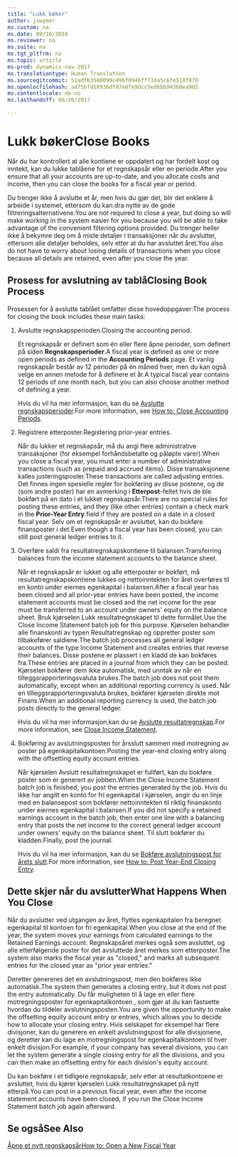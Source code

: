 ```yaml
---
title: "Lukk bøker"
author: jswymer
ms.custom: na
ms.date: 09/16/2016
ms.reviewer: na
ms.suite: na
ms.tgt_pltfrm: na
ms.topic: article
ms-prod: dynamics-nav-2017
ms.translationtype: Human Translation
ms.sourcegitcommit: 51adfb3588099c496f0946ff71da5c6fe518f070
ms.openlocfilehash: ad75bfd18936df07e0fe9dcc5ed6bb94360ea965
ms.contentlocale: nb-no
ms.lasthandoff: 06/26/2017

---
```

# <a name="close-books"></a><span data-ttu-id="6f049-102">Lukk bøker</span><span class="sxs-lookup"><span data-stu-id="6f049-102">Close Books</span></span>
<span data-ttu-id="6f049-103">Når du har kontrollert at alle kontiene er oppdatert og har fordelt kost og inntekt, kan du lukke tablåene for et regnskapsår eller en periode.</span><span class="sxs-lookup"><span data-stu-id="6f049-103">After you ensure that all your accounts are up-to-date, and you allocate costs and income, then you can close the books for a fiscal year or period.</span></span>

<span data-ttu-id="6f049-104">Du trenger ikke å avslutte et år, men hvis du gjør det, blir det enklere å arbeide i systemet, ettersom du kan dra nytte av de gode filtreringsalternativene.</span><span class="sxs-lookup"><span data-stu-id="6f049-104">You are not required to close a year, but doing so will make working in the system easier for you because you will be able to take advantage of the convenient filtering options provided.</span></span> <span data-ttu-id="6f049-105">Du trenger heller ikke å bekymre deg om å miste detaljer i transaksjoner når du avslutter, ettersom alle detaljer beholdes, selv etter at du har avsluttet året.</span><span class="sxs-lookup"><span data-stu-id="6f049-105">You also do not have to worry about losing details of transactions when you close because all details are retained, even after you close the year.</span></span>

## <a name="closing-book-process"></a><span data-ttu-id="6f049-106">Prosess for avslutning av tablå</span><span class="sxs-lookup"><span data-stu-id="6f049-106">Closing Book Process</span></span>
<span data-ttu-id="6f049-107">Prosessen for å avslutte tablået omfatter disse hovedoppgaver:</span><span class="sxs-lookup"><span data-stu-id="6f049-107">The process for closing the book includes these main tasks:</span></span>

1. <span data-ttu-id="6f049-108">Avslutte regnskapsperioden.</span><span class="sxs-lookup"><span data-stu-id="6f049-108">Closing the accounting period.</span></span>

    <span data-ttu-id="6f049-109">Et regnskapsår er definert som én eller flere åpne perioder, som definert på siden **Regnskapsperioder**.</span><span class="sxs-lookup"><span data-stu-id="6f049-109">A fiscal year is defined as one or more open periods as defined in the **Accounting Periods** page.</span></span> <span data-ttu-id="6f049-110">Et vanlig regnskapsår består av 12 perioder på én måned hver, men du kan også velge en annen metode for å definere et år.</span><span class="sxs-lookup"><span data-stu-id="6f049-110">A typical fiscal year contains 12 periods of one month each, but you can also choose another method of defining a year.</span></span>

    <span data-ttu-id="6f049-111">Hvis du vil ha mer informasjon, kan du se [Avslutte regnskapsperioder](year-close-account-periods.md).</span><span class="sxs-lookup"><span data-stu-id="6f049-111">For more information, see [How to: Close Accounting Periods](year-close-account-periods.md).</span></span>

2. <span data-ttu-id="6f049-112">Registrere etterposter.</span><span class="sxs-lookup"><span data-stu-id="6f049-112">Registering prior-year entries.</span></span>

    <span data-ttu-id="6f049-113">Når du lukker et regnskapsår, må du angi flere administrative transaksjoner (for eksempel forhåndsbetalte og påløpte varer).</span><span class="sxs-lookup"><span data-stu-id="6f049-113">When you close a fiscal year, you must enter a number of administrative transactions (such as prepaid and accrued items).</span></span> <span data-ttu-id="6f049-114">Disse transaksjonene kalles justeringsposter.</span><span class="sxs-lookup"><span data-stu-id="6f049-114">These transactions are called adjusting entries.</span></span> <span data-ttu-id="6f049-115">Det finnes ingen spesielle regler for bokføring av disse postene, og de (som andre poster) har en avmerking i **Etterpost**-feltet hvis de ble bokført på en dato i et lukket regnskapsår.</span><span class="sxs-lookup"><span data-stu-id="6f049-115">There are no special rules for posting these entries, and they (like other entries) contain a check mark in the **Prior-Year Entry** field if they are posted on a date in a closed fiscal year.</span></span> <span data-ttu-id="6f049-116">Selv om et regnskapsår er avsluttet, kan du bokføre finansposter i det.</span><span class="sxs-lookup"><span data-stu-id="6f049-116">Even though a fiscal year has been closed, you can still post general ledger entries to it.</span></span>

3. <span data-ttu-id="6f049-117">Overføre saldi fra resultatregnskapskontiene til balansen.</span><span class="sxs-lookup"><span data-stu-id="6f049-117">Transferring balances from the income statement accounts to the balance sheet.</span></span>

    <span data-ttu-id="6f049-118">Når et regnskapsår er lukket og alle etterposter er bokført, må resultatregnskapskontiene lukkes og nettoinntekten for året overføres til en konto under eiernes egenkapital i balansen.</span><span class="sxs-lookup"><span data-stu-id="6f049-118">After a fiscal year has been closed and all prior-year entries have been posted, the income statement accounts must be closed and the net income for the year must be transferred to an account under owners' equity on the balance sheet.</span></span> <span data-ttu-id="6f049-119">Bruk kjørselen Lukk resultatregnskapet til dette formålet.</span><span class="sxs-lookup"><span data-stu-id="6f049-119">Use the Close Income Statement batch job for this purpose.</span></span> <span data-ttu-id="6f049-120">Kjørselen behandler alle finanskonti av typen Resultatregnskap og oppretter poster som tilbakefører saldiene.</span><span class="sxs-lookup"><span data-stu-id="6f049-120">The batch job processes all general ledger accounts of the type Income Statement and creates entries that reverse their balances.</span></span> <span data-ttu-id="6f049-121">Disse postene er plassert i en kladd de kan bokføres fra.</span><span class="sxs-lookup"><span data-stu-id="6f049-121">These entries are placed in a journal from which they can be posted.</span></span> <span data-ttu-id="6f049-122">Kjørselen bokfører dem ikke automatisk, med unntak av når en tilleggsrapporteringsvaluta brukes.</span><span class="sxs-lookup"><span data-stu-id="6f049-122">The batch job does not post them automatically, except when an additional reporting currency is used.</span></span> <span data-ttu-id="6f049-123">Når en tilleggsrapporteringsvaluta brukes, bokfører kjørselen direkte mot Finans.</span><span class="sxs-lookup"><span data-stu-id="6f049-123">When an additional reporting currency is used, the batch job posts directly to the general ledger.</span></span>

    <span data-ttu-id="6f049-124">Hvis du vil ha mer informasjon,kan du se [Avslutte resultatregnskap](year-close-income-statement.md).</span><span class="sxs-lookup"><span data-stu-id="6f049-124">For more information, see [Close Income Statement](year-close-income-statement.md).</span></span>
4. <span data-ttu-id="6f049-125">Bokføring av avslutningsposten for årsslutt sammen med motregning av poster på egenkapitalkontoen.</span><span class="sxs-lookup"><span data-stu-id="6f049-125">Posting the year-end closing entry along with the offsetting equity account entries.</span></span>

    <span data-ttu-id="6f049-126">Når kjørselen Avslutt resultatregnskapet er fullført, kan du bokføre poster som er generert av jobben.</span><span class="sxs-lookup"><span data-stu-id="6f049-126">When the Close Income Statement batch job is finished, you post the entries generated by the job.</span></span> <span data-ttu-id="6f049-127">Hvis du ikke har angitt en konto for fri egenkapital i kjørselen, angir du en linje med en balansepost som bokfører nettoinntekten til riktig finanskonto under eiernes egenkapital i balansen.</span><span class="sxs-lookup"><span data-stu-id="6f049-127">If you did not specify a retained earnings account in the batch job, then enter one line with a balancing entry that posts the net income to the correct general ledger account under owners' equity on the balance sheet.</span></span> <span data-ttu-id="6f049-128">Til slutt bokfører du kladden.</span><span class="sxs-lookup"><span data-stu-id="6f049-128">Finally, post the journal.</span></span>

    <span data-ttu-id="6f049-129">Hvis du vil ha mer informasjon, kan du se [Bokføre avslutningspost for årets slutt](year-how-post-year-end-close-entry.md).</span><span class="sxs-lookup"><span data-stu-id="6f049-129">For more information, see [How to: Post Year-End Closing Entry](year-how-post-year-end-close-entry.md).</span></span>

## <a name="what-happens-when-you-close"></a><span data-ttu-id="6f049-130">Dette skjer når du avslutter</span><span class="sxs-lookup"><span data-stu-id="6f049-130">What Happens When You Close</span></span>
<span data-ttu-id="6f049-131">Når du avslutter ved utgangen av året, flyttes egenkapitalen fra beregnet egenkapital til kontoen for fri egenkapital.</span><span class="sxs-lookup"><span data-stu-id="6f049-131">When you close at the end of the year, the system moves your earnings from calculated earnings to the Retained Earnings account.</span></span> <span data-ttu-id="6f049-132">Regnskapsåret merkes også som avsluttet, og alle etterfølgende poster for det avsluttede året merkes som etterposter.</span><span class="sxs-lookup"><span data-stu-id="6f049-132">The system also marks the fiscal year as "closed," and marks all subsequent entries for the closed year as "prior year entries."</span></span>

<span data-ttu-id="6f049-133">Deretter genereres det en avslutningspost, men den bokføres ikke automatisk.</span><span class="sxs-lookup"><span data-stu-id="6f049-133">The system then generates a closing entry, but it does not post the entry automatically.</span></span> <span data-ttu-id="6f049-134">Du får muligheten til å lage en eller flere motregningsposter for egenkapitalkontoen , som gjør at du kan fastsette hvordan du tildeler avslutningsposten.</span><span class="sxs-lookup"><span data-stu-id="6f049-134">You are given the opportunity to make the offsetting equity account entry or entries, which allows you to decide how to allocate your closing entry.</span></span> <span data-ttu-id="6f049-135">Hvis selskapet for eksempel har flere divisjoner, kan du generere en enkelt avslutningspost for alle divisjonene, og deretter kan du lage en motregningspost for egenkapitalkontoen til hver enkelt divisjon.</span><span class="sxs-lookup"><span data-stu-id="6f049-135">For example, if your company has several divisions, you can let the system generate a single closing entry for all the divisions, and you can then make an offsetting entry for each division's equity account.</span></span>

<span data-ttu-id="6f049-136">Du kan bokføre i et tidligere regnskapsår, selv etter at resultatkontoene er avsluttet, hvis du kjører kjørselen Lukk resultatregnskapet på nytt etterpå.</span><span class="sxs-lookup"><span data-stu-id="6f049-136">You can post in a previous fiscal year, even after the income statement accounts have been closed, if you run the Close Income Statement batch job again afterward.</span></span>

## <a name="see-also"></a><span data-ttu-id="6f049-137">Se også</span><span class="sxs-lookup"><span data-stu-id="6f049-137">See Also</span></span>
[<span data-ttu-id="6f049-138">Åpne et nytt regnskapsår</span><span class="sxs-lookup"><span data-stu-id="6f049-138">How to: Open a New Fiscal Year</span></span>](finance-setup-how-open-new-fiscal-year.md)


